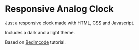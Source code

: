 # Responsive Analog Clock

Just a responsive clock made with HTML, CSS and Javascript.

Includes a dark and a light theme.

Based on [Bedimcode](https://www.youtube.com/watch?v=H4-lcB3dr-Q) tutorial.